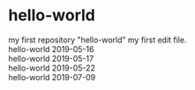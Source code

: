 # hello-world
my first repository "hello-world"
my first edit file.\
hello-world 2019-05-16\
hello-world 2019-05-17\
hello-world 2019-05-22\
hello-world 2019-07-09
